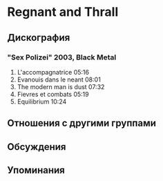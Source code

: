 # Regnant and Thrall



## Дискография

### "Sex Polizei" 2003, Black Metal

1.	 L'accompagnatrice	05:16	 
2.	 Evanouis dans le neant	08:01	 
3.	 The modern man is dust	07:32	 
4.	 Fievres et combats	05:19	 
5.	 Equilibrium	10:24


## Отношения с другими группами


## Обсуждения


## Упоминания

